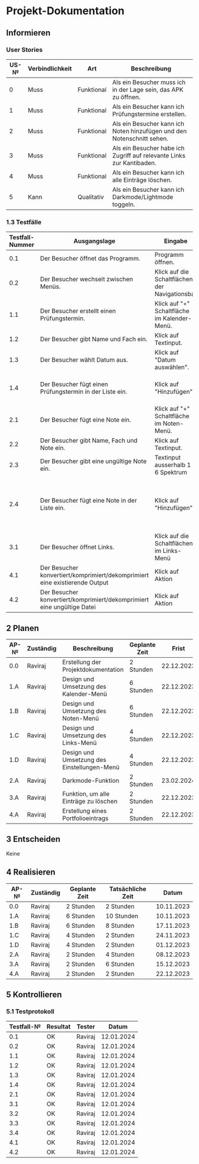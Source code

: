 # Projekt-Dokumentation


## Informieren

### User Stories

| US-№ | Verbindlichkeit | Art          | Beschreibung                                                       |
| ---- | --------------- | ------------ | ------------------------------------------------------------------|
| 0    | Muss            | Funktional   | Als ein Besucher muss ich in der Lage sein, das APK zu öffnen. |
| 1    | Muss            | Funktional   | Als ein Besucher kann ich Prüfungstermine erstellen. |
| 2    | Muss            | Funktional   | Als ein Besucher kann ich Noten hinzufügen und den Notenschnitt sehen. |
| 3    | Muss            | Funktional   | Als ein Besucher habe ich Zugriff auf relevante Links zur Kantibaden. |
| 4    | Muss            | Funktional   | Als ein Besucher kann ich alle Einträge löschen. |
| 5    | Kann            | Qualitativ   | Als ein Besucher kann ich Darkmode/Lightmode toggeln. |




### 1.3 Testfälle

| Testfall-Nummer | Ausgangslage                                                                  | Eingabe                                  | Erwartete Ausgabe                                                     |
| --------------- | ----------------------------------------------------------------------------- | ---------------------------------------- | --------------------------------------------------------------------- |
| 0.1             | Der Besucher öffnet das Programm.                      | Programm öffnen.    | Kalendermenü wird angezeigt.    |
| 0.2             | Der Besucher wechselt zwischen Menüs.                    | Klick auf die Schaltflächen der Navigationsbar                 | Entsprechende Menü wird gewechselt.                 |
| 1.1             | Der Besucher erstellt einen Prüfungstermin.                    | Klick auf "+" Schaltfläche im Kalender-Menü. | Dialog zur Erstellung wird angezeigt. |
| 1.2             | Der Besucher gibt Name und Fach ein.                      | Klick auf Textinput.                      | Tastatur wird geöffnet.     |
| 1.3             | Der Besucher wählt Datum aus.                               | Klick auf "Datum auswählen".                                           | Kalenderdialog wird geöffnet.                                           |
| 1.4             | Der Besucher fügt einen Prüfungstermin in der Liste ein.                                          | Klick auf "Hinzufügen".                                           | Neue Prüfungstermin wird im Menü angezeigt.                                  |
| 2.1             | Der Besucher fügt eine Note ein.                    | Klick auf "+" Schaltfläche im Noten-Menü. | Dialog zur Erstellung wird angezeigt. |
| 2.2             | Der Besucher gibt Name, Fach und Note ein.                      | Klick auf Textinput.                      | Tastatur wird geöffnet.     |
| 2.3             | Der Besucher gibt eine ungültige Note ein.                               | Textinput ausserhalb 1 - 6 Spektrum                                           | Fehlermeldung wird angezeigt.                                           |
| 2.4             | Der Besucher fügt eine Note in der Liste ein.                                          | Klick auf "Hinzufügen".                                           | Neue Note wird im Menü angezeigt, alle vorhandene Noten werden berechnet, Gesamtdurchschnitt wird angezeigt.                                  |
| 3.1             | Der Besucher öffnet Links.                                          | Klick auf die Schaltflächen im Links-Menü                                           | Browser mit dem entsprechenden Link wird geöffnet.                                  |
| 4.1             | Der Besucher konvertiert/komprimiert/dekomprimiert eine existierende Output                                          | Klick auf Aktion                                           | Fehlermeldung wird angezeigt.                                  |
| 4.2             | Der Besucher konvertiert/komprimiert/dekomprimiert eine ungültige Datei                                          | Klick auf Aktion                                           | Fehlermeldung wird angezeigt.                                  |


## 2 Planen

| AP-№ | Zuständig | Beschreibung                            | Geplante Zeit | Frist        |
| ---- | --------- | --------------------------------------- | ------------- | ------------ |
| 0.0  | Raviraj   | Erstellung der Projektdokumentation    | 2 Stunden     | 22.12.2023   |
| 1.A  | Raviraj   | Design und Umsetzung des Kalender-Menü     | 6 Stunden     | 22.12.2023   |
| 1.B  | Raviraj   | Design und Umsetzung des Noten-Menü  | 6 Stunden | 22.12.2023   |
| 1.C  | Raviraj   | Design und Umsetzung des Links-Menü | 4 Stunden | 22.12.2023   |
| 1.D  | Raviraj   | Design und Umsetzung des Einstellungen-Menü | 4 Stunden | 22.12.2023   |
| 2.A  | Raviraj   | Darkmode-Funktion        | 2 Stunden     | 23.02.2024   |
| 3.A  | Raviraj   | Funktion, um alle Einträge zu löschen    | 2 Stunden     | 22.12.2023   |
| 4.A  | Raviraj   | Erstellung eines Portfolioeintrags       | 2 Stunden     | 22.12.2023   |




## 3 Entscheiden

Keine

## 4 Realisieren

| AP-№ | Zuständig | Geplante Zeit | Tatsächliche Zeit | Datum      |
| ---- | --------- | ------------- | ----------------- | ---------- |
| 0.0  | Raviraj   | 2 Stunden      | 2 Stunden         | 10.11.2023 |
| 1.A  | Raviraj   | 6 Stunden      | 10 Stunden        | 10.11.2023 |
| 1.B  | Raviraj   | 6 Stunden      | 8 Stunden         | 17.11.2023 |
| 1.C  | Raviraj   | 4 Stunden      | 2 Stunden         | 24.11.2023 |
| 1.D  | Raviraj   | 4 Stunden      | 2 Stunden         | 01.12.2023 |
| 2.A  | Raviraj   | 2 Stunden      | 4 Stunden         | 08.12.2023 |
| 3.A  | Raviraj   | 2 Stunden      | 6 Stunden         | 15.12.2023 |
| 4.A  | Raviraj   | 2 Stunden      | 2 Stunden          | 22.12.2023 |




## 5 Kontrollieren

### 5.1 Testprotokoll

| Testfall-№ | Resultat | Tester  | Datum     |
| -----------| ---------| --------| ----------|
| 0.1        | OK       | Raviraj | 12.01.2024|
| 0.2        | OK       | Raviraj | 12.01.2024|
| 1.1        | OK       | Raviraj | 12.01.2024|
| 1.2        | OK       | Raviraj | 12.01.2024|
| 1.3        | OK       | Raviraj | 12.01.2024|
| 1.4        | OK       | Raviraj | 12.01.2024|
| 2.1        | OK       | Raviraj | 12.01.2024|
| 3.1        | OK       | Raviraj | 12.01.2024|
| 3.2        | OK       | Raviraj | 12.01.2024|
| 3.3        | OK       | Raviraj | 12.01.2024|
| 3.4        | OK       | Raviraj | 12.01.2024|
| 4.1        | OK       | Raviraj | 12.01.2024|
| 4.2        | OK       | Raviraj | 12.01.2024|






